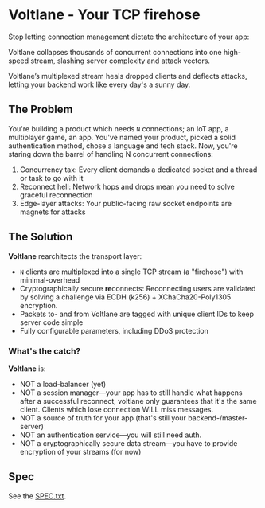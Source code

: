 # Voltlane - Your TCP firehose

Stop letting connection management dictate the architecture of your app:

Voltlane collapses thousands of concurrent connections into one high-speed stream, slashing server complexity and attack vectors.

Voltlane’s multiplexed stream heals dropped clients and deflects attacks, letting your backend work like every day's a sunny day.

## The Problem

You're building a product which needs `N` connections; an IoT app, a multiplayer game, an app. You've named your product, picked a solid authentication method, chose a language and tech stack. Now, you're staring down the barrel of handling N concurrent connections:

1. Concurrency tax: Every client demands a dedicated socket and a thread or task to go with it
2. Reconnect hell: Network hops and drops mean you need to solve graceful reconnection
3. Edge-layer attacks: Your public-facing raw socket endpoints are magnets for attacks

## The Solution

**Voltlane** rearchitects the transport layer:

- `N` clients are multiplexed into a single TCP stream (a "firehose") with minimal-overhead
- Cryptographically secure **re**connects: Reconnecting users are validated by solving a challenge via ECDH (k256) + XChaCha20-Poly1305 encryption.
- Packets to- and from Voltlane are tagged with unique client IDs to keep server code simple
- Fully configurable parameters, including DDoS protection

### What's the catch?

**Voltlane** is:
- NOT a load-balancer (yet)
- NOT a session manager—your app has to still handle what happens after a successful reconnect, voltlane only guarantees that it's the same client. Clients which lose connection WILL miss messages.
- NOT a source of truth for your app (that's still your backend-/master-server)
- NOT an authentication service—you will still need auth.
- NOT a cryptographically secure data stream—you have to provide encryption of your streams (for now)

## Spec

See the [SPEC.txt](./SPEC.txt).
